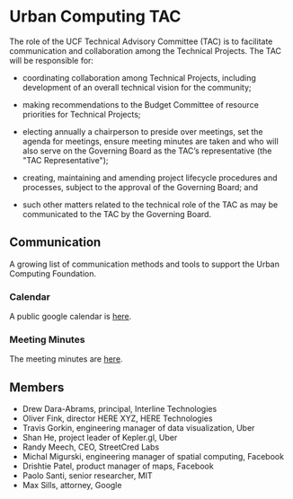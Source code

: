 # Urban Computing TAC

The role of the UCF Technical Advisory Committee (TAC) is to facilitate communication and collaboration among the Technical Projects. The TAC will be responsible for:

* coordinating collaboration among Technical Projects, including development of an overall technical vision for the community;

* making recommendations to the Budget Committee of resource priorities for Technical Projects;

* electing annually a chairperson to preside over meetings, set the agenda for meetings, ensure meeting minutes are taken and who will also serve on the Governing Board as the TAC’s representative (the "TAC Representative");

* creating, maintaining and amending project lifecycle procedures and processes, subject to the approval of the Governing Board; and

* such other matters related to the technical role of the TAC as may be communicated to the TAC by the Governing Board.

## Communication

A growing list of communication methods and tools to support the Urban Computing Foundation.

### Calendar

A public google calendar is [here](https://calendar.google.com/calendar/embed?src=u14oiv0c9rh7nv93jke7ehgr68%40group.calendar.google.com&ctz=America%2FChicago).

### Meeting Minutes

The meeting minutes are [here](https://docs.google.com/document/d/1ScXoO3urg-iOB26OSvz4VjMR2SNVLd-aA8yhgvvq8Bs/edit#).

## Members

* Drew Dara-Abrams, principal, Interline Technologies
* Oliver Fink, director HERE XYZ, HERE Technologies
* Travis Gorkin, engineering manager of data visualization, Uber
* Shan He, project leader of Kepler.gl, Uber
* Randy Meech, CEO, StreetCred Labs
* Michal Migurski, engineering manager of spatial computing, Facebook
* Drishtie Patel, product manager of maps, Facebook
* Paolo Santi, senior researcher, MIT
* Max Sills, attorney, Google
